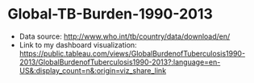 # Global-TB-Burden-1990-2013
- Data source: http://www.who.int/tb/country/data/download/en/
- Link to my dashboard visualization: https://public.tableau.com/views/GlobalBurdenofTuberculosis1990-2013/GlobalBurdenofTuberculosis1990-2013?:language=en-US&:display_count=n&:origin=viz_share_link
